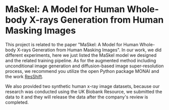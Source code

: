 # MaSkel: A Model for Human Whole-body X-rays Generation from Human Masking Images

This project is related to the paper "MaSkel: A Model for Human Whole-body X-rays Generation from Human Masking Images". In our work, we did different experiments, here we just listed the MaSkel model we designed and the related training pipeline. As for the augmented method including unconditional image generation and diffusion-based image super-resolution process, we recommend you utilize the open Python package MONAI and the work [ResShift](https://github.com/zsyOAOA/ResShift).

We also provided two synthetic human x-ray image datasets, because our research was conducted using the UK Biobank Resource, we submitted the data to it and they will release the data after the company's review is completed.
